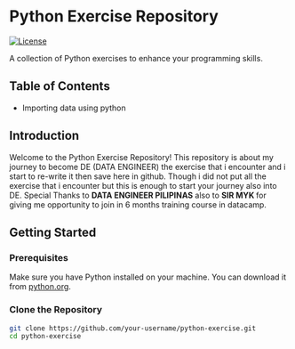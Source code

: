 # Python Exercise Repository

[![License](https://img.shields.io/badge/License-MIT-blue.svg)](LICENSE)

A collection of Python exercises to enhance your programming skills.

## Table of Contents
- Importing data using python

## Introduction

Welcome to the Python Exercise Repository! This repository is about my journey to become 
DE (DATA ENGINEER) the exercise that i encounter and i start to re-write it then save here in github.
Though i did not put all the exercise that i encounter but this is enough to start your journey also
into DE. Special Thanks to <b>DATA ENGINEER PILIPINAS</b> also to <b>SIR MYK </b>
for giving me opportunity to join in 6 months training course in datacamp. 

## Getting Started

### Prerequisites

Make sure you have Python installed on your machine. You can download it from [python.org](https://www.python.org/).

### Clone the Repository

```bash
git clone https://github.com/your-username/python-exercise.git
cd python-exercise
